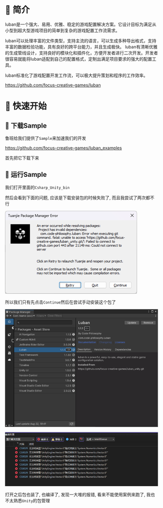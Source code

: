 # 🍎 简介

luban是一个强大、易用、优雅、稳定的游戏配置解决方案。它设计目标为满足从小型到超大型游戏项目的简单到复杂的游戏配置工作流需求。

luban可以处理丰富的文件类型，支持主流的语言，可以生成多种导出格式，支持丰富的数据检验功能，具有良好的跨平台能力，并且生成极快。 luban有清晰优雅的生成管线设计，支持良好的模块化和插件化，方便开发者进行二次开发。开发者很容易就能将luban适配到自己的配置格式，定制出满足项目要求的强大的配置工具。

luban标准化了游戏配置开发工作流，可以极大提升策划和程序的工作效率。

https://github.com/focus-creative-games/luban

# 🍎 快速开始

## 🌲 下载Sample

鲁班给我们提供了`Sample`来加速我们的开发

https://github.com/focus-creative-games/luban_examples

首先把它下载下来

## 🌲 运行Sample

我们打开里面的`Csharp_Unity_bin`

然后会看到下面的问题, 应该是下载安装包的时候失败了, 而且我尝试了两次都不行

![](images/Pasted%20image%2020250822191212.png)

所以我们只有先点击`Continue`然后在尝试手动安装这个包了

![](images/Pasted%20image%2020250822194125.png)

![](images/Pasted%20image%2020250822194111.png)

打开之后包也装了, 也编译了, 发现一大堆的报错, 看来不能使用案例来跑了, 我也不太熟悉`Unity`的包管理

